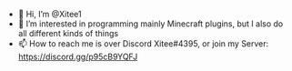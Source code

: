 - 👋 Hi, I’m @Xitee1
- 👀 I’m interested in programming mainly Minecraft plugins, but I also do all different kinds of things
- 📫 How to reach me is over Discord Xitee#4395, or join my Server: https://discord.gg/p95cB9YQFJ

<!---
Xitee1/Xitee1 is a ✨ special ✨ repository because its `README.md` (this file) appears on your GitHub profile.
You can click the Preview link to take a look at your changes.
--->

